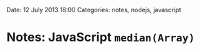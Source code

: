 Date: 12 July 2013 18:00
Categories: notes, nodejs, javascript

# Notes: JavaScript `median(Array)`

<script src="https://gist.github.com/jmervine/5988924.js"></script>
